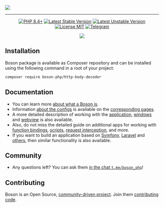 <a href="https://github.com/boson-php/boson">
    <img align="center" src="https://habrastorage.org/webt/-8/h1/5o/-8h15o6klbga13kzsltqqmk8jlm.png" />
</a>

---

<p align="center">
    <a href="https://packagist.org/packages/boson-php/http-body-decoder"><img src="https://poser.pugx.org/boson-php/http-body-decoder/require/php?style=for-the-badge" alt="PHP 8.4+"></a>
    <a href="https://packagist.org/packages/boson-php/http-body-decoder"><img src="https://poser.pugx.org/boson-php/http-body-decoder/version?style=for-the-badge" alt="Latest Stable Version"></a>
    <a href="https://packagist.org/packages/boson-php/http-body-decoder"><img src="https://poser.pugx.org/boson-php/http-body-decoder/v/unstable?style=for-the-badge" alt="Latest Unstable Version"></a>
    <a href="https://raw.githubusercontent.com/boson-php/boson/blob/master/LICENSE"><img src="https://poser.pugx.org/boson-php/http-body-decoder/license?style=for-the-badge" alt="License MIT"></a>
    <a href="https://t.me/boson_php"><img src="https://img.shields.io/static/v1?label=&message=Join+To+Community&color=24A1DE&style=for-the-badge&logo=telegram&logoColor=white" alt="Telegram" /></a>
</p>
<p align="center">
    <a href="https://github.com/boson-php/http-body-decoder/actions/workflows/tests.yml"><img src="https://img.shields.io/github/actions/workflow/status/boson-php/boson/tests.yml?label=Tests&style=flat-square&logo=unpkg"></a>
</p>

## Installation

Boson package is available as Composer repository and can 
be installed using the following command in a root of your project:

```bash
composer require boson-php/http-body-decoder
```

## Documentation

- You can learn more [about what a Boson is](https://bosonphp.com/doc/0.19/introduction).
- Information [about the configs](https://bosonphp.com/doc/0.19/configuration) is 
  available on the [corresponding pages](https://bosonphp.com/doc/0.19/application-configuration).
- A more detailed description of working with the [application](https://bosonphp.com/doc/0.19/application), 
  [windows](https://bosonphp.com/doc/0.19/window) and [webview](https://bosonphp.com/doc/0.19/webview) 
  is also available.
- Also, do not miss the detailed guide on additional apps for working with 
  [function bindings](https://bosonphp.com/doc/0.19/bindings-api),
  [scripts](https://bosonphp.com/doc/0.19/scripts-api),
  [request interception](https://bosonphp.com/doc/0.19/schemes-api), and more.
- If you want to build an application based on 
  [Symfony](https://bosonphp.com/doc/0.19/symfony-adapter), 
  [Laravel](https://bosonphp.com/doc/0.19/laravel-adapter) and 
  [others](https://bosonphp.com/doc/0.19/psr7-adapter), 
  then similar functionality is also available.

## Community

- Any questions left? You can ask them 
  [in the chat `t.me/boson_php`](https://t.me/boson_php)!

## Contributing

Boson is an Open Source, [community-driven project](https://github.com/boson-php/boson/graphs/contributors). 
Join them [contributing code](https://bosonphp.com/doc/0.19/contribution).

